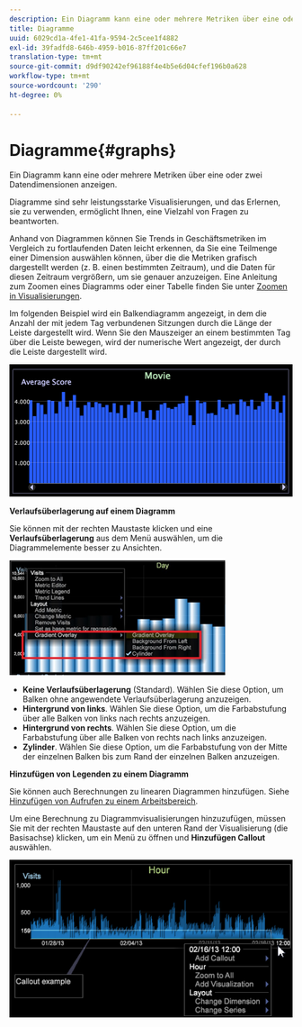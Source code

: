 ```yaml
---
description: Ein Diagramm kann eine oder mehrere Metriken über eine oder zwei Datendimensionen anzeigen.
title: Diagramme
uuid: 6029cd1a-4fe1-41fa-9594-2c5cee1f4882
exl-id: 39fadfd8-646b-4959-b016-87ff201c66e7
translation-type: tm+mt
source-git-commit: d9df90242ef96188f4e4b5e6d04cfef196b0a628
workflow-type: tm+mt
source-wordcount: '290'
ht-degree: 0%

---
```


# Diagramme{#graphs}

Ein Diagramm kann eine oder mehrere Metriken über eine oder zwei Datendimensionen anzeigen.

Diagramme sind sehr leistungsstarke Visualisierungen, und das Erlernen, sie zu verwenden, ermöglicht Ihnen, eine Vielzahl von Fragen zu beantworten.

Anhand von Diagrammen können Sie Trends in Geschäftsmetriken im Vergleich zu fortlaufenden Daten leicht erkennen, da Sie eine Teilmenge einer Dimension auswählen können, über die die Metriken grafisch dargestellt werden (z. B. einen bestimmten Zeitraum), und die Daten für diesen Zeitraum vergrößern, um sie genauer anzuzeigen. Eine Anleitung zum Zoomen eines Diagramms oder einer Tabelle finden Sie unter [Zoomen in Visualisierungen](../../../../home/c-get-started/c-vis/c-zoom-vis.md#concept-7e33670bb5344f78a316f1a84cc20530).

Im folgenden Beispiel wird ein Balkendiagramm angezeigt, in dem die Anzahl der mit jedem Tag verbundenen Sitzungen durch die Länge der Leiste dargestellt wird. Wenn Sie den Mauszeiger an einem bestimmten Tag über die Leiste bewegen, wird der numerische Wert angezeigt, der durch die Leiste dargestellt wird.

![](assets/vis_Graph.png)

**Verlaufsüberlagerung auf einem Diagramm**

Sie können mit der rechten Maustaste klicken und eine **Verlaufsüberlagerung** aus dem Menü auswählen, um die Diagrammelemente besser zu Ansichten.

![](assets/6_51_gradient_graph.png)

* **Keine Verlaufsüberlagerung**  (Standard). Wählen Sie diese Option, um Balken ohne angewendete Verlaufsüberlagerung anzuzeigen.
* **Hintergrund von links**. Wählen Sie diese Option, um die Farbabstufung über alle Balken von links nach rechts anzuzeigen.
* **Hintergrund von rechts**. Wählen Sie diese Option, um die Farbabstufung über alle Balken von rechts nach links anzuzeigen.
* **Zylinder**. Wählen Sie diese Option, um die Farbabstufung von der Mitte der einzelnen Balken bis zum Rand der einzelnen Balken anzuzeigen.

**Hinzufügen von Legenden zu einem Diagramm**

Sie können auch Berechnungen zu linearen Diagrammen hinzufügen. Siehe [Hinzufügen von Aufrufen zu einem Arbeitsbereich](../../../../home/c-get-started/c-vis/c-call-wkspc.md#concept-212b09e763044d938987b4a9c658adc0).

Um eine Berechnung zu Diagrammvisualisierungen hinzuzufügen, müssen Sie mit der rechten Maustaste auf den unteren Rand der Visualisierung (die Basisachse) klicken, um ein Menü zu öffnen und **Hinzufügen Callout** auswählen.

![](assets/visualization_callout_linegraph.png)
